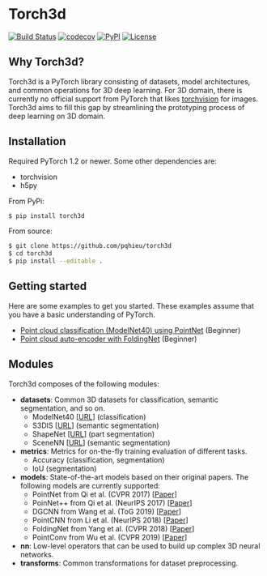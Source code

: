 # Torch3d

[![Build Status](https://img.shields.io/travis/pqhieu/torch3d)](https://travis-ci.com/pqhieu/torch3d)
[![codecov](https://img.shields.io/codecov/c/github/pqhieu/torch3d)](https://codecov.io/gh/pqhieu/torch3d)
[![PyPI](https://img.shields.io/pypi/v/torch3d)](https://pypi.org/project/torch3d)
[![License](https://img.shields.io/github/license/pqhieu/torch3d)](LICENSE)

## Why Torch3d?

Torch3d is a PyTorch library consisting of datasets, model architectures, and common operations for 3D deep learning.
For 3D domain, there is currently no official support from PyTorch that likes [torchvision](https://github.com/pytorch/vision) for images.
Torch3d aims to fill this gap by streamlining the prototyping process of deep learning on 3D domain.


## Installation

Required PyTorch 1.2 or newer. Some other dependencies are:
- torchvision
- h5py

From PyPi:
```bash
$ pip install torch3d
```

From source:
```bash
$ git clone https://github.com/pqhieu/torch3d
$ cd torch3d
$ pip install --editable .
```


## Getting started

Here are some examples to get you started. These examples assume that you have a basic understanding of PyTorch.
- [Point cloud classification (ModelNet40) using PointNet](examples/modelnet40) (Beginner)
- [Point cloud auto-encoder with FoldingNet](examples/foldingnet) (Beginner)


## Modules

Torch3d composes of the following modules:
- **datasets**: Common 3D datasets for classification, semantic segmentation, and so on.
  + ModelNet40 [[URL](https://modelnet.cs.princeton.edu/)] (classification)
  + S3DIS [[URL](http://buildingparser.stanford.edu/dataset.html)] (semantic segmentation)
  + ShapeNet [[URL](https://cs.stanford.edu/~ericyi/project_page/part_annotation/)] (part segmentation)
  + SceneNN [[URL](http://scenenn.net/)] (semantic segmentation)
- **metrics**: Metrics for on-the-fly training evaluation of different tasks.
  + Accuracy (classification, segmentation)
  + IoU (segmentation)
- **models**: State-of-the-art models based on their original papers. The following models are currently supported:
  + PointNet from Qi et al. (CVPR 2017) [[Paper](https://arxiv.org/abs/1612.00593)]
  + PoinNet++ from Qi et al. (NeurIPS 2017) [[Paper](https://arxiv.org/abs/1706.02413)]
  + DGCNN from Wang et al. (ToG 2019) [[Paper](https://arxiv.org/abs/1801.07829)]
  + PointCNN from Li et al. (NeurIPS 2018) [[Paper](https://arxiv.org/abs/1801.07791)]
  + FoldingNet from Yang et al. (CVPR 2018) [[Paper](https://arxiv.org/abs/1712.07262)]
  + PointConv from Wu et al. (CVPR 2019) [[Paper](https://arxiv.org/abs/1811.07246)]
- **nn**: Low-level operators that can be used to build up complex 3D neural networks.
- **transforms**: Common transformations for dataset preprocessing.
